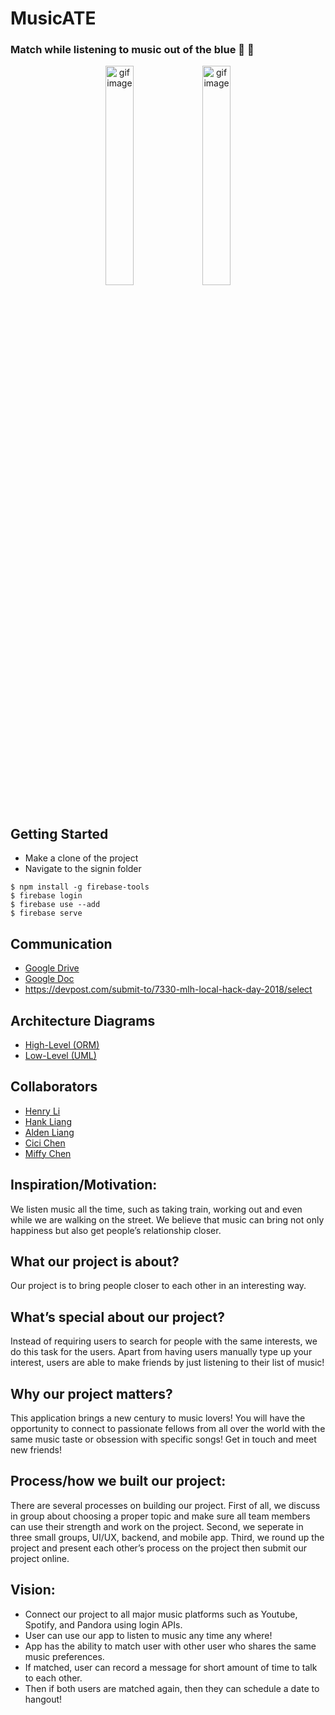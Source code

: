 # MusicATE  
### **Match while listening to music out of the blue** :musical_note: :sparkling_heart:
	
<div align=center>
	<img src="https://github.com/miffycs/Vinder/blob/master/Android_App/sceenshot.gif" alt="gif image" width="30%" height="30%">
	<img src="https://github.com/miffycs/Vinder/blob/master/Android_App/screenshot_static.png" alt="gif image" width="30%" height="30%">
</div>
</br>

## Getting Started
* Make a clone of the project
* Navigate to the signin folder
```
$ npm install -g firebase-tools
$ firebase login
$ firebase use --add
$ firebase serve
```

## Communication
* [Google Drive](https://goo.gl/DrM7m5)
* [Google Doc](https://goo.gl/X9BNhK)
* https://devpost.com/submit-to/7330-mlh-local-hack-day-2018/select


## Architecture Diagrams
* [High-Level (ORM)](https://www.lucidchart.com/invitations/accept/b3ab3a5f-aad6-4f55-bd7c-d7e971d539c6)
* [Low-Level (UML)](https://www.lucidchart.com/invitations/accept/d2c022e8-33f5-4d1b-bc50-03c73deb41a7)


## Collaborators
* [Henry Li](https://github.com/henry226)
* [Hank Liang](https://github.com/Chun-Chieh)
* [Alden Liang](https://github.com/LiangA)
* [Cici Chen](https://github.com/BUicicchen)
* [Miffy Chen](https://github.com/miffycs)


## Inspiration/Motivation:  
We listen music all the time, such as taking train, working out  and even while we are walking on the street. We believe that music can 
bring not only happiness but also get people’s relationship closer.  


## What our project is about?
Our project is to bring people closer to each other in an interesting way.  


## What’s special about our project?  
Instead of requiring users to search for people with the same interests, we do this task for the users. Apart from having users manually 
type up your interest, users are able to make friends by just listening to their list of music!  


## Why our project matters?
This application brings a new century to music lovers! You will have the opportunity to connect to passionate fellows from all over the 
world with the same music taste or obsession with specific songs! Get in touch and meet new friends!


## Process/how we built our project:  
There are several processes on building our project. First of all, we discuss in group about choosing a proper topic and make sure all 
team members can use their strength and work on the project. Second, we seperate in three small groups, UI/UX, backend, and mobile app. 
Third, we round up the project and present each other’s process on the project then submit our project online.


## Vision:  
* Connect our project to all major music platforms such as Youtube, Spotify, and Pandora using login APIs.
* User can use our app to listen to music any time any where! 
* App has the ability to match user with other user who shares the same music preferences.
* If matched, user can record a message for short amount of time to talk to each other.
* Then if both users are matched again, then they can schedule a date to hangout!